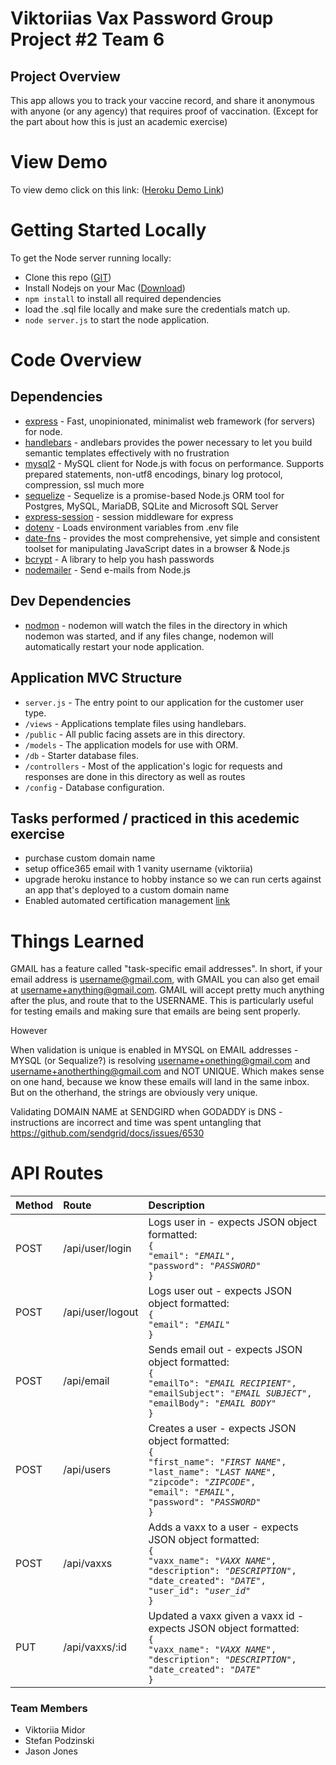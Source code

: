 # Viktoriias Vax Password Group Project #2 Team 6

## Project Overview

This app allows you to track your vaccine record, and share it anonymous with anyone (or any agency) that requires proof of vaccination. (Except for the part about how this is just an academic exercise)

# View Demo

To view demo click on this link: ([Heroku Demo Link](https://viktoriiasvaxxpassport.herokuapp.com/))

# Getting Started Locally

To get the Node server running locally:

- Clone this repo ([GIT](https://github.com/Team-6-Project-2/vvp))
- Install Nodejs on your Mac ([Download](https://www.dyclassroom.com/howto-mac/how-to-install-nodejs-and-npm-on-mac-using-homebrew))
- `npm install` to install all required dependencies
- load the .sql file locally and make sure the credentials match up.
- `node server.js` to start the node application.

# Code Overview

## Dependencies

- [express](https://www.npmjs.com/package/express) - Fast, unopinionated, minimalist web framework (for servers) for node.
- [handlebars](https://www.npmjs.com/package/handlebars) - andlebars provides the power necessary to let you build semantic templates effectively with no frustration
- [mysql2](https://www.npmjs.com/package/mysql2) - MySQL client for Node.js with focus on performance. Supports prepared statements, non-utf8 encodings, binary log protocol, compression, ssl much more
- [sequelize](https://www.npmjs.com/package/sequelize) - Sequelize is a promise-based Node.js ORM tool for Postgres, MySQL, MariaDB, SQLite and Microsoft SQL Server
- [express-session](https://www.npmjs.com/package/express-session) - session middleware for express
- [dotenv](https://www.npmjs.com/package/dotenv) - Loads environment variables from .env file
- [date-fns](https://www.npmjs.com/package/date-fns) - provides the most comprehensive, yet simple and consistent toolset for manipulating JavaScript dates in a browser & Node.js
- [bcrypt](https://www.npmjs.com/package/bcrypt) - A library to help you hash passwords
- [nodemailer](https://www.npmjs.com/package/nodemailer) - Send e-mails from Node.js

## Dev Dependencies

- [nodmon](https://www.npmjs.com/package/nodemon) - nodemon will watch the files in the directory in which nodemon was started, and if any files change, nodemon will automatically restart your node application.

## Application MVC Structure

- `server.js` - The entry point to our application for the customer user type.
- `/views` - Applications template files using handlebars.
- `/public` - All public facing assets are in this directory.
- `/models` - The application models for use with ORM.
- `/db` - Starter database files.
- `/controllers` - Most of the application's logic for requests and responses are done in this directory as well as routes
- `/config` - Database configuration.

## Tasks performed / practiced in this acedemic exercise

- purchase custom domain name
- setup office365 email with 1 vanity username (viktoriia)
- upgrade heroku instance to hobby instance so we can run certs against an app that's deployed to a custom domain name
- Enabled automated certification management [link](https://devcenter.heroku.com/articles/automated-certificate-management#view-your-certificate-status)

# Things Learned

GMAIL has a feature called "task-specific email addresses". In short, if your email address is username@gmail.com, with GMAIL you can also get email at username+anything@gmail.com. GMAIL will accept pretty much anything after the plus, and route that to the USERNAME. This is particularly useful for testing emails and making sure that emails are being sent properly.

However

When validation is unique is enabled in MYSQL on EMAIL addresses - MYSQL (or Sequalize?) is resolving username+onething@gmail.com and username+anotherthing@gmail.com and NOT UNIQUE. Which makes sense on one hand, because we know these emails will land in the same inbox. But on the otherhand, the strings are obviously very unique.

Validating DOMAIN NAME at SENDGIRD when GODADDY is DNS - instructions are incorrect and time was spent untangling that
https://github.com/sendgrid/docs/issues/6530

# API Routes

| Method | Route            | Description                                                                                                                                                                                                                                                                   |
| :----- | :--------------- | :---------------------------------------------------------------------------------------------------------------------------------------------------------------------------------------------------------------------------------------------------------------------------- |
| POST   | /api/user/login  | Logs user in - expects JSON object formatted: <br>`{`<br>`"email": "`<em>`EMAIL`</em>`",`<br>`"password": "`<em>`PASSWORD`</em>`"`<br>`}`                                                                                                                                     |
| POST   | /api/user/logout | Logs user out - expects JSON object formatted: <br>`{`<br>`"email": "`<em>`EMAIL`</em>`"`<br>`}`                                                                                                                                                                              |
| POST   | /api/email       | Sends email out - expects JSON object formatted: <br>`{`<br>`"emailTo": "`<em>`EMAIL RECIPIENT`</em>`",`<br>`"emailSubject": "`<em>`EMAIL SUBJECT`</em>`",`<br>`"emailBody": `<em>`"EMAIL BODY`</em>`"`<br>`}`                                                                |
| POST   | /api/users       | Creates a user - expects JSON object formatted: <br>`{`<br>`"first_name": "`<em>`FIRST NAME`</em>`",`<br>`"last_name": "`<em>`LAST NAME`</em>`",`<br>`"zipcode": "`<em>`ZIPCODE`</em>`",`<br>`"email": "`<em>`EMAIL`</em>`",`<br>`"password": "`<em>`PASSWORD`</em>`"`<br>`}` |
| POST   | /api/vaxxs       | Adds a vaxx to a user - expects JSON object formatted: <br>`{`<br>`"vaxx_name": "`<em>`VAXX NAME`</em>`",`<br>`"description": "`<em>`DESCRIPTION`</em>`",`<br>`"date_created": "`<em>`DATE`</em>`",`<br>`"user_id": "`<em>`user_id`</em>`"`<br>`}`                            |
| PUT    | /api/vaxxs/:id   | Updated a vaxx given a vaxx id - expects JSON object formatted: <br>`{`<br>`"vaxx_name": "`<em>`VAXX NAME`</em>`",`<br>`"description": "`<em>`DESCRIPTION`</em>`",`<br>`"date_created": "`<em>`DATE`</em>`"`<br>`}`                                                           |

### Team Members

- Viktoriia Midor
- Stefan Podzinski
- Jason Jones
